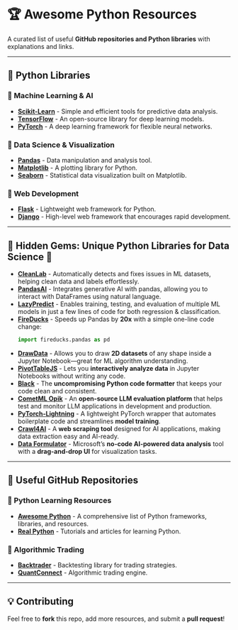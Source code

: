 # 🏆 Awesome Python Resources

A curated list of useful **GitHub repositories and Python libraries** with explanations and links.

---

## 🚀 Python Libraries

### 🔹 Machine Learning & AI
- [**Scikit-Learn**](https://github.com/scikit-learn/scikit-learn) - Simple and efficient tools for predictive data analysis.
- [**TensorFlow**](https://github.com/tensorflow/tensorflow) - An open-source library for deep learning models.
- [**PyTorch**](https://github.com/pytorch/pytorch) - A deep learning framework for flexible neural networks.

### 🔹 Data Science & Visualization
- [**Pandas**](https://github.com/pandas-dev/pandas) - Data manipulation and analysis tool.
- [**Matplotlib**](https://github.com/matplotlib/matplotlib) - A plotting library for Python.
- [**Seaborn**](https://github.com/mwaskom/seaborn) - Statistical data visualization built on Matplotlib.

### 🔹 Web Development
- [**Flask**](https://github.com/pallets/flask) - Lightweight web framework for Python.
- [**Django**](https://github.com/django/django) - High-level web framework that encourages rapid development.

---

## 🌟 Hidden Gems: Unique Python Libraries for Data Science 🚀

- [**CleanLab**](https://github.com/cleanlab/cleanlab) - Automatically detects and fixes issues in ML datasets, helping clean data and labels effortlessly.
- [**PandasAI**](https://github.com/gventuri/pandas-ai) - Integrates generative AI with pandas, allowing you to interact with DataFrames using natural language.
- [**LazyPredict**](https://github.com/shankarpandala/lazypredict) - Enables training, testing, and evaluation of multiple ML models in just a few lines of code for both regression & classification.
- [**FireDucks**](https://github.com/FireDucks/FireDucks) - Speeds up Pandas by **20x** with a simple one-line code change:
  ```python
  import fireducks.pandas as pd
  ```
- [**DrawData**](https://github.com/csinva/drawdata) - Allows you to draw **2D datasets** of any shape inside a Jupyter Notebook—great for ML algorithm understanding.
- [**PivotTableJS**](https://github.com/nicolaskruchten/pivottable) - Lets you **interactively analyze data** in Jupyter Notebooks without writing any code.
- [**Black**](https://github.com/psf/black) - The **uncompromising Python code formatter** that keeps your code clean and consistent.
- [**CometML Opik**](https://github.com/comet-ml/opik) - An **open-source LLM evaluation platform** that helps test and monitor LLM applications in development and production.
- [**PyTorch-Lightning**](https://github.com/Lightning-AI/lightning) - A lightweight PyTorch wrapper that automates boilerplate code and streamlines **model training**.
- [**Crawl4AI**](https://github.com/Crawl4AI/Crawl4AI) - A **web scraping tool** designed for AI applications, making data extraction easy and AI-ready.
- [**Data Formulator**](https://github.com/microsoft/data-formulator) - Microsoft’s **no-code AI-powered data analysis** tool with a **drag-and-drop UI** for visualization tasks.

---

## 🌟 Useful GitHub Repositories

### 🔹 Python Learning Resources
- [**Awesome Python**](https://github.com/vinta/awesome-python) - A comprehensive list of Python frameworks, libraries, and resources.
- [**Real Python**](https://github.com/realpython) - Tutorials and articles for learning Python.

### 🔹 Algorithmic Trading
- [**Backtrader**](https://github.com/mementum/backtrader) - Backtesting library for trading strategies.
- [**QuantConnect**](https://github.com/QuantConnect/Lean) - Algorithmic trading engine.

---

## 💡 Contributing
Feel free to **fork** this repo, add more resources, and submit a **pull request**!

